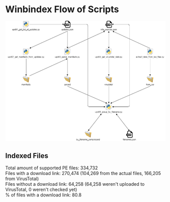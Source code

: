 # Winbindex Flow of Scripts

![winbindex-scripts-flow.png](winbindex-scripts-flow.png)

## Indexed Files

<!--FileStats-->
Total amount of supported PE files: 334,732  
Files with a download link: 270,474 (104,269 from the actual files, 166,205 from VirusTotal)  
Files without a download link: 64,258 (64,258 weren't uploaded to VirusTotal, 0 weren't checked yet)  
% of files with a download link: 80.8  
<!--/FileStats-->
